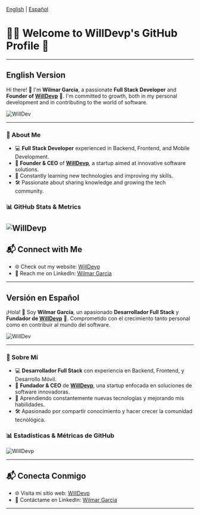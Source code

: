 <!-- Language Toggle -->
<a href="#english-version">English</a> | <a href="#spanish-version">Español</a>

# 👨‍💻 Welcome to WillDevp's GitHub Profile 👋

---

## English Version

Hi there! 👋 I'm **Wilmar Garcia**, a passionate **Full Stack Developer** and **Founder of [WillDevp](https://www.willdevp.com/)** 🚀. I'm committed to growth, both in my personal development and in contributing to the world of software.

![WillDev](https://www.willdevp.com/logos/willdev.svg)

---

### 🚀 About Me
- 💻 **Full Stack Developer** experienced in Backend, Frontend, and Mobile Development.
- 🎯 **Founder & CEO** of **[WillDevp](https://www.willdevp.com/)**, a startup aimed at innovative software solutions.
- 🌱 Constantly learning new technologies and improving my skills.
- 🛠️ Passionate about sharing knowledge and growing the tech community.

### 📊 GitHub Stats & Metrics

![WillDevp](https://github-readme-stats.vercel.app/api?username=WillDevp&theme=tokyonight&show_icons=true)
---

## 📬 Connect with Me
- 🌐 Check out my website: [WillDevp](https://www.willdevp.com/)
- 💬 Reach me on LinkedIn: [Wilmar Garcia](https://www.linkedin.com/in/wilmargarcia-fullstackdeveloper/)

---

<a id="spanish-version"></a>

## Versión en Español

¡Hola! 👋 Soy **Wilmar García**, un apasionado **Desarrollador Full Stack** y **Fundador de [WillDevp](https://www.willdevp.com/)** 🚀. Comprometido con el crecimiento tanto personal como en contribuir al mundo del software.

![WillDev](https://github.com/YourUsername/YourRepoPath/blob/main/willdev.svg)

---

### 🚀 Sobre Mí
- 💻 **Desarrollador Full Stack** con experiencia en Backend, Frontend, y Desarrollo Móvil.
- 🎯 **Fundador & CEO** de **[WillDevp](https://www.willdevp.com/)**, una startup enfocada en soluciones de software innovadoras.
- 🌱 Aprendiendo constantemente nuevas tecnologías y mejorando mis habilidades.
- 🛠️ Apasionado por compartir conocimiento y hacer crecer la comunidad tecnológica.

### 📊 Estadísticas & Métricas de GitHub

![WillDevp](https://github-readme-stats.vercel.app/api?username=WillDevp&theme=tokyonight&show_icons=true)

---

## 📬 Conecta Conmigo
- 🌐 Visita mi sitio web: [WillDevp](https://www.willdevp.com/)
- 💬 Contáctame en LinkedIn: [Wilmar Garcia](https://www.linkedin.com/in/wilmargarcia-fullstackdeveloper/)

---
